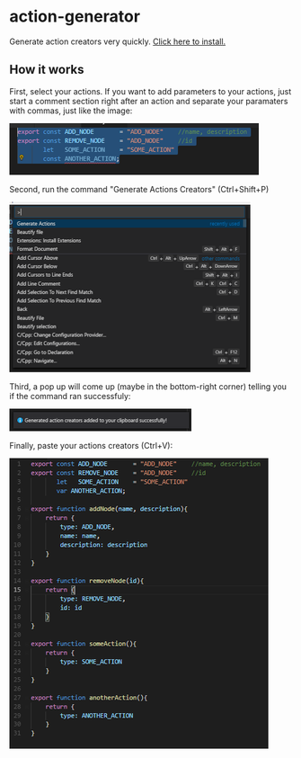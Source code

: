 # action-generator

Generate action creators very quickly. [Click here to install.](vscode:extension/jvitoroc.action-generator)

## How it works

First, select your actions. If you want to add parameters to your actions, just start a comment section right after an action and separate your paramaters with commas, just like the image:

![First, select your actions. If you want to add parameters to your actions, just start a comment section right after an action and separate your paramaters with commas, just like the image:](1.PNG)

Second, run the command "Generate Actions Creators" (Ctrl+Shift+P)

![Second run the command "Generate Actions" (Ctrl+Shift+P)](2.PNG)

Third, a pop up will come up (maybe in the bottom-right corner) telling you if the command ran successfuly:

![Third a pop up will come up (maybe in the bottom-right corner) telling you if the command ran successfuly:](3.PNG)

Finally, paste your actions creators (Ctrl+V):

![Finally you paste your actions creators (Ctrl+V):](4.PNG)